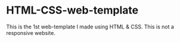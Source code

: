 # HTML-CSS-web-template
This is the 1st web-template I made using HTML &amp; CSS. This is not a responsive website.
